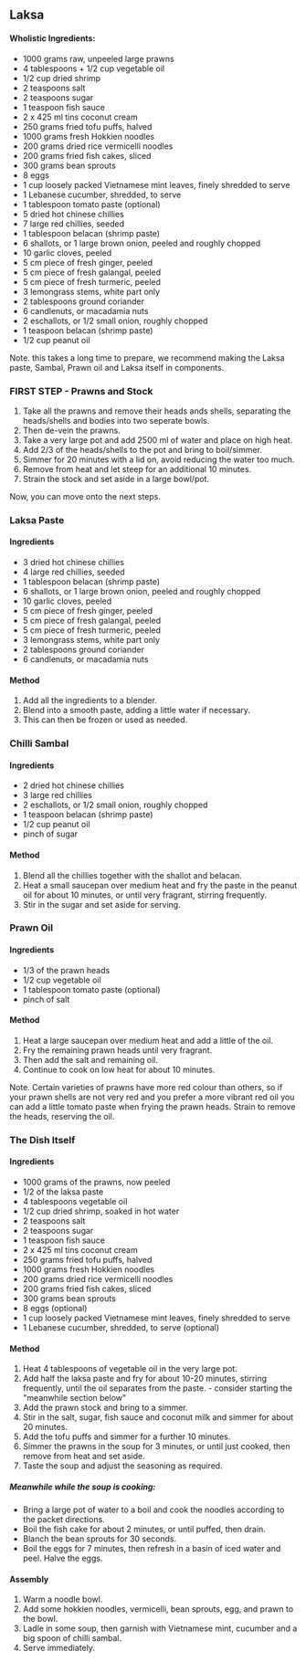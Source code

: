 ## Laksa

#### Wholistic Ingredients:

* 1000 grams raw, unpeeled large prawns
* 4 tablespoons + 1/2 cup vegetable oil
* 1/2 cup dried shrimp
* 2 teaspoons salt
* 2 teaspoons sugar
* 1 teaspoon fish sauce
* 2 x 425 ml tins coconut cream
* 250 grams fried tofu puffs, halved
* 1000 grams fresh Hokkien noodles
* 200 grams dried rice vermicelli noodles
* 200 grams fried fish cakes, sliced
* 300 grams bean sprouts
* 8 eggs
* 1 cup loosely packed Vietnamese mint leaves, finely shredded to serve
* 1 Lebanese cucumber, shredded, to serve
* 1 tablespoon tomato paste (optional)
* 5 dried hot chinese chillies
* 7 large red chillies, seeded
* 1 tablespoon belacan (shrimp paste)
* 6 shallots, or 1 large brown onion, peeled and roughly chopped
* 10 garlic cloves, peeled
* 5 cm piece of fresh ginger, peeled
* 5 cm piece of fresh galangal, peeled
* 5 cm piece of fresh turmeric, peeled
* 3 lemongrass stems, white part only
* 2 tablespoons ground coriander
* 6 candlenuts, or macadamia nuts
* 2 eschallots, or 1/2 small onion, roughly chopped
* 1 teaspoon belacan (shrimp paste)
* 1/2 cup peanut oil

Note. this takes a long time to prepare, we recommend making the Laksa paste, Sambal, Prawn oil and Laksa itself in components.

### FIRST STEP - Prawns and Stock

1. Take all the prawns and remove their heads ands shells, separating the heads/shells and bodies into two seperate bowls.
1. Then de-vein the prawns.
1. Take a very large pot and add 2500 ml of water and place on high heat.
1. Add 2/3 of the heads/shells to the pot and bring to boil/simmer.
1. Simmer for 20 minutes with a lid on, avoid reducing the water too much.
1. Remove from heat and let steep for an additional 10 minutes.
1. Strain the stock and set aside in a large bowl/pot.

Now, you can move onto the next steps.

### Laksa Paste

#### Ingredients

* 3 dried hot chinese chillies
* 4 large red chillies, seeded
* 1 tablespoon belacan (shrimp paste)
* 6 shallots, or 1 large brown onion, peeled and roughly chopped
* 10 garlic cloves, peeled
* 5 cm piece of fresh ginger, peeled
* 5 cm piece of fresh galangal, peeled
* 5 cm piece of fresh turmeric, peeled
* 3 lemongrass stems, white part only
* 2 tablespoons ground coriander
* 6 candlenuts, or macadamia nuts

#### Method

1. Add all the ingredients to a blender.
1. Blend into a smooth paste, adding a little water if necessary.
1. This can then be frozen or used as needed.


### Chilli Sambal

#### Ingredients

* 2 dried hot chinese chillies
* 3 large red chillies
* 2 eschallots, or 1/2 small onion, roughly chopped
* 1 teaspoon belacan (shrimp paste)
* 1/2 cup peanut oil
* pinch of sugar

#### Method

1. Blend all the chillies together with the shallot and belacan.
1. Heat a small saucepan over medium heat and fry the paste in the peanut oil for about 10 minutes, or until very fragrant, stirring frequently.
1. Stir in the sugar and set aside for serving.


### Prawn Oil

#### Ingredients

* 1/3 of the prawn heads
* 1/2 cup vegetable oil
* 1 tablespoon tomato paste (optional)
* pinch of salt

#### Method

1. Heat a large saucepan over medium heat and add a little of the oil.
1. Fry the remaining prawn heads until very fragrant.
1. Then add the salt and remaining oil.
1. Continue to cook on low heat for about 10 minutes.

Note. Certain varieties of prawns have more red colour than others, so if your prawn shells are not very red and you prefer a more vibrant red oil you can add a little tomato paste when frying the prawn heads. Strain to remove the heads, reserving the oil.


### The Dish Itself

#### Ingredients

* 1000 grams of the prawns, now peeled
* 1/2 of the laksa paste
* 4 tablespoons vegetable oil
* 1/2 cup dried shrimp, soaked in hot water
* 2 teaspoons salt
* 2 teaspoons sugar
* 1 teaspoon fish sauce
* 2 x 425 ml tins coconut cream
* 250 grams fried tofu puffs, halved
* 1000 grams fresh Hokkien noodles
* 200 grams dried rice vermicelli noodles
* 200 grams fried fish cakes, sliced
* 300 grams bean sprouts
* 8 eggs (optional)
* 1 cup loosely packed Vietnamese mint leaves, finely shredded to serve
* 1 Lebanese cucumber, shredded, to serve (optional)


#### Method

1. Heat 4 tablespoons of vegetable oil in the very large pot.
1. Add half the laksa paste and fry for about 10-20 minutes, stirring frequently, until the oil separates from the paste. - consider starting the "meanwhile section below"
1. Add the prawn stock and bring to a simmer.
1. Stir in the salt, sugar, fish sauce and coconut milk and simmer for about 20 minutes.
1. Add the tofu puffs and simmer for a further 10 minutes.
1. Simmer the prawns in the soup for 3 minutes, or until just cooked, then remove from heat and set aside.
1. Taste the soup and adjust the seasoning as required.

##### Meanwhile while the soup is cooking:
* Bring a large pot of water to a boil and cook the noodles according to the packet directions.
* Boil the fish cake for about 2 minutes, or until puffed, then drain.
* Blanch the bean sprouts for 30 seconds.
* Boil the eggs for 7 minutes, then refresh in a basin of iced water and peel. Halve the eggs.


#### Assembly

1. Warm a noodle bowl.
1. Add some hokkien noodles, vermicelli, bean sprouts, egg, and prawn to the bowl.
1. Ladle in some soup, then garnish with Vietnamese mint, cucumber and a big spoon of chilli sambal.
1. Serve immediately.
